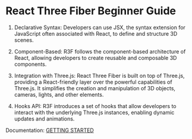 # React Three Fiber Beginner Guide

1. Declarative Syntax: Developers can use JSX, the syntax extension for JavaScript often associated with React, to define and structure 3D scenes.

2. Component-Based: R3F follows the component-based architecture of React, allowing developers to create reusable and composable 3D components.

3. Integration with Three.js: React Three Fiber is built on top of Three.js, providing a React-friendly layer over the powerful capabilities of Three.js. It simplifies the creation and manipulation of 3D objects, cameras, lights, and other elements.

4. Hooks API: R3F introduces a set of hooks that allow developers to interact with the underlying Three.js instances, enabling dynamic updates and animations.

Documentation: [GETTING STARTED](https://docs.pmnd.rs/react-three-fiber/getting-started/introduction)
